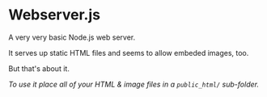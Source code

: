 # Webserver.js

A very very basic Node.js web server.

It serves up static HTML files and seems to allow embeded images, too.

But that's about it.

_To use it place all of your HTML & image files in a `public_html/` sub-folder._
